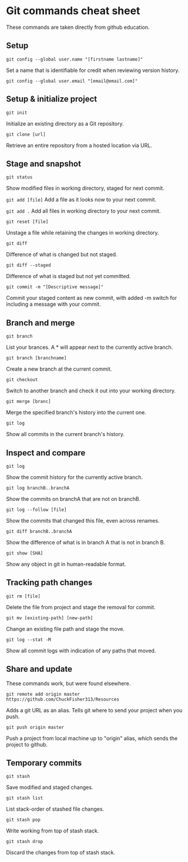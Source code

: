 # Git commands cheat sheet #

These commands are taken directly from github education.

## Setup ##

`git config --global user.name "[firstname lastname]"`

Set a name that is identifiable for credit when reviewing version history.

`git config --global user.email "[email@email.com]"`

## Setup & initialize project ##

`git init`

Initialize an existing directory as a Git repository.

`git clone [url]`

Retrieve an entire repository from a hosted location via URL.

## Stage and snapshot ##

`git status`

Show modified files in working directory, staged for next commit.

`git add [file]`
Add a file as it looks now to your next commit.

`git add .`
Add all files in working directory to your next commit.

`git reset [file]`

Unstage a file while retaining the changes in working directory.

`git diff`

Difference of what is changed but not staged.

`git diff --staged`

Difference of what is staged but not yet committed.

`git commit -m "[Descriptive message]"`

Commit your staged content as new commit, with added -m switch for including a message with your commit.

## Branch and merge ##

`git branch`

List your brances. A * will appear next to the currently active branch.

`git branch [branchname]`

Create a new branch at the current commit.

`git checkout`

Switch to another branch and check it out into your working directory.

`git merge [branc]`

Merge the specified branch's history into the current one.

`git log`

Show all commits in the current branch's history.

## Inspect and compare ##

`git log`

Show the commit history for the currently active branch.

`git log branchB..branchA`

Show the commits on branchA that are not on branchB.

`git log --follow [file]`

Show the commits that changed this file, even across renames.

`git diff branchB..branchA`

Show the difference of what is in branch A that is not in branch B.

`git show [SHA]`

Show any object in git in human-readable format.

## Tracking path changes ##

`git rm [file]`

Delete the file from project and stage the removal for commit.

`git mv [existing-path] [new-path]`

Change an existing file path and stage the move.

`git log --stat -M`

Show all commit logs with indication of any paths that moved.

## Share and update ##

These commands work, but were found elsewhere.

`git remote add origin master https://github.com/ChuckFisher313/Resources`

Adds a git URL as an alias. Tells git where to send your project when you push.

`git push origin master`

Push a project from local machine up to "origin" alias, which sends the project to github.

## Temporary commits ##

`git stash`

Save modified and staged changes.

`git stash list`

List stack-order of stashed file changes.

`git stash pop`

Write working from top of stash stack.

`git stash drop`

Discard the changes from top of stash stack.
